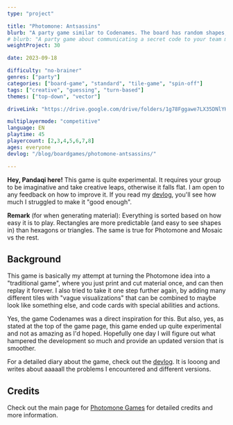 ```yaml
---
type: "project"

title: "Photomone: Antsassins"
blurb: "A party game similar to Codenames. The board has random shapes, and you must somehow communicate which one is yours."
# blurb: "A party game about communicating a secret code to your team mates. But the code is made out of weird _shapes_---and you may only say _words_."
weightProject: 30

date: 2023-09-18

difficulty: "no-brainer"
genres: ["party"]
categories: ["board-game", "standard", "tile-game", "spin-off"]
tags: ["creative", "guessing", "turn-based"]
themes: ["top-down", "vector"]

driveLink: "https://drive.google.com/drive/folders/1g78Fggawe7LX35DNlYHZJALXqPZIAPav"

multiplayermode: "competitive"
language: EN
playtime: 45
playercount: [2,3,4,5,6,7,8]
ages: everyone
devlog: "/blog/boardgames/photomone-antsassins/"

---
```


**Hey, Pandaqi here!** This game is quite experimental. It requires your group to be imaginative and take creative leaps, otherwise it falls flat. I am open to any feedback on how to improve it. If you read my [devlog](/blog/boardgames/photomone-antsassins/), you'll see how much I struggled to make it "good enough".

**Remark** (for when generating material): Everything is sorted based on how easy it is to play. Rectangles are more predictable (and easy to see shapes in) than hexagons or triangles. The same is true for Photomone and Mosaic vs the rest.

## Background

This game is basically my attempt at turning the Photomone idea into a "traditional game", where you just print and cut material once, and can then replay it forever. I also tried to take it one step further again, by adding many different tiles with "vague visualizations" that can be combined to maybe look like something else, and code cards with special abilities and actions.

Yes, the game Codenames was a direct inspiration for this. But also, yes, as stated at the top of the game page, this game ended up quite experimental and not as amazing as I'd hoped. Hopefully one day I will figure out what hampered the development so much and provide an updated version that is smoother.

For a detailed diary about the game, check out the [devlog](/blog/boardgames/photomone-antsassins/). It is looong and writes about aaaaall the problems I encountered and different versions.

## Credits

Check out the main page for [Photomone Games](/photomone-games/) for detailed credits and more information.
